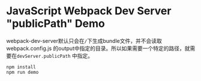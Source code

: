 JavaScript Webpack Dev Server "publicPath" Demo
===============================================

webpack-dev-server默认只会在`/`下生成bundle文件，并不会读取webpack.config.js
的output中指定的目录。所以如果需要一个特定的路径，就需要在`devServer.publicPath`
中指定。

```
npm install
npm run demo
```
